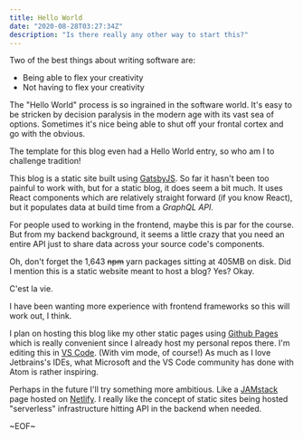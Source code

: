 ```yaml
---
title: Hello World
date: "2020-08-28T03:27:34Z"
description: "Is there really any other way to start this?"
---
```


Two of the best things about writing software are:
- Being able to flex your creativity
- Not having to flex your creativity

The "Hello World" process is so ingrained in the software world. It's easy to be stricken by decision paralysis in the modern age with its vast sea of options. Sometimes it's nice being able to shut off your frontal cortex and go with the obvious.

The template for this blog even had a Hello World entry, so who am I to challenge tradition!

This blog is a static site built using [GatsbyJS](https://www.gatsbyjs.com/). So far it hasn't been too painful to work with, but for a static blog, it does seem a bit much. It uses React components which are relatively straight forward (if you know React), but it populates data at build time from a _GraphQL API_. 

For people used to working in the frontend, maybe this is par for the course. But from my backend background, it seems a little crazy that you need an entire API just to share data across your source code's components.

Oh, don't forget the 1,643 ~~npm~~ yarn packages sitting at 405MB on disk. Did I mention this is a static website meant to host a blog? Yes? Okay.

C'est la vie.

I have been wanting more experience with frontend frameworks so this will work out, I think.

I plan on hosting this blog like my other static pages using [Github Pages](https://pages.github.com/) which is really convenient since I already host my personal repos there. I'm editing this in [VS Code](https://code.visualstudio.com/). (With vim mode, of course!) As much as I love Jetbrains's IDEs, what Microsoft and the VS Code community has done with Atom is rather inspiring.

Perhaps in the future I'll try something more ambitious. Like a [JAMstack](https://jamstack.org/) page hosted on [Netlify](https://www.netlify.com/). I really like the concept of static sites being hosted "serverless" infrastructure hitting API in the backend when needed.

~EOF~